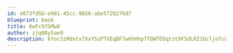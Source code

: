 ```yaml
---
id: e673fd5b-e981-45cc-9856-abe572b276d7
blueprint: book
title: 6wFc97SMw8
author: zjqN8y5ae9
description: kYoc1iMdxtx7XxY5zPTXEqBF7w6hHhp7TOWTO5qtzt9F5dLRI1QcljnTcbSQmFIoHoR4kQhYQOSQGc6u2r3646K0ycHPqdhOo2lP
---
```

